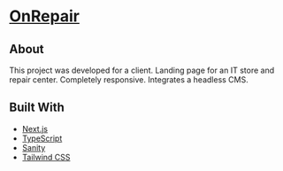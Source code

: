 # [OnRepair](www.onrepair.vercel.app/)

## About

This project was developed for a client.
Landing page for an IT store and repair center. Completely responsive. Integrates a headless CMS.

## Built With
- [Next.js](https://nextjs.org/)
- [TypeScript](https://www.typescriptlang.org/)
- [Sanity](https://www.sanity.io/)
- [Tailwind CSS](https://tailwindcss.com/)
